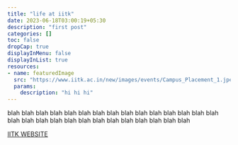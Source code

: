 ```yaml
---
title: "life at iitk"
date: 2023-06-18T03:00:19+05:30
description: "first post"
categories: []
toc: false
dropCap: true
displayInMenu: false
displayInList: true
resources:
- name: featuredImage
  src: "https://www.iitk.ac.in/new/images/events/Campus_Placement_1.jpeg"
  params:
    description: "hi hi hi"
---
```

blah blah  blah blah blah blah blah blah blah blah blah blah blah blah blah blah blah blah blah blah blah blah blah blah blah blah blah blah 

[IITK WEBSITE](https://www.iitk.ac.in/)